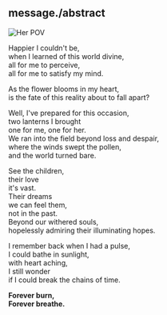 ## message./abstract
![Her POV](https://i.ibb.co/HL5DMqRd/image.png)

Happier I couldn't be,  
when I learned of this world divine,  
all for me to perceive,  
all for me to satisfy my mind.  

As the flower blooms in my heart,  
is the fate of this reality about to fall apart?  

Well, I've prepared for this occasion,  
two lanterns I brought  
one for me, one for her.  
We ran into the field beyond loss and despair,  
where the winds swept the pollen,  
and the world turned bare.  

See the children,  
their love  
it's vast.  
Their dreams  
we can feel them,  
not in the past.  
Beyond our withered souls,  
hopelessly admiring their illuminating hopes.  

I remember back when I had a pulse,  
I could bathe in sunlight,  
with heart aching,  
I still wonder  
if I could break the chains of time.  

**Forever burn,  
Forever breathe.**